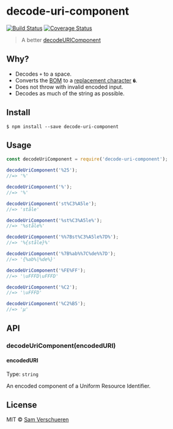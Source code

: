 # decode-uri-component

[![Build Status](https://travis-ci.org/SamVerschueren/decode-uri-component.svg?branch=master)](https://travis-ci.org/SamVerschueren/decode-uri-component) [![Coverage Status](https://coveralls.io/repos/SamVerschueren/decode-uri-component/badge.svg?branch=master&service=github)](https://coveralls.io/github/SamVerschueren/decode-uri-component?branch=master)

> A better [decodeURIComponent](https://developer.mozilla.org/en/docs/Web/JavaScript/Reference/Global_Objects/decodeURIComponent)

## Why?

- Decodes `+` to a space.
- Converts the [BOM](https://en.wikipedia.org/wiki/Byte_order_mark) to a [replacement character](<https://en.wikipedia.org/wiki/Specials_(Unicode_block)#Replacement_character>) `�`.
- Does not throw with invalid encoded input.
- Decodes as much of the string as possible.

## Install

```
$ npm install --save decode-uri-component
```

## Usage

```js
const decodeUriComponent = require('decode-uri-component');

decodeUriComponent('%25');
//=> '%'

decodeUriComponent('%');
//=> '%'

decodeUriComponent('st%C3%A5le');
//=> 'ståle'

decodeUriComponent('%st%C3%A5le%');
//=> '%ståle%'

decodeUriComponent('%%7Bst%C3%A5le%7D%');
//=> '%{ståle}%'

decodeUriComponent('%7B%ab%%7C%de%%7D');
//=> '{%ab%|%de%}'

decodeUriComponent('%FE%FF');
//=> '\uFFFD\uFFFD'

decodeUriComponent('%C2');
//=> '\uFFFD'

decodeUriComponent('%C2%B5');
//=> 'µ'
```

## API

### decodeUriComponent(encodedURI)

#### encodedURI

Type: `string`

An encoded component of a Uniform Resource Identifier.

## License

MIT © [Sam Verschueren](https://github.com/SamVerschueren)
